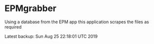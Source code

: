 # EPMgrabber
Using a database from the EPM app this application scrapes the files as required


Latest backup: Sun Aug 25 22:18:01 UTC 2019
